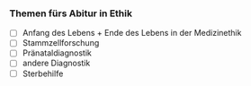### Themen fürs Abitur in Ethik 

- [ ] Anfang des Lebens + Ende des Lebens in der Medizinethik 
- [ ] Stammzellforschung 
- [ ] Pränataldiagnostik 
- [ ] andere Diagnostik
- [ ] Sterbehilfe 
